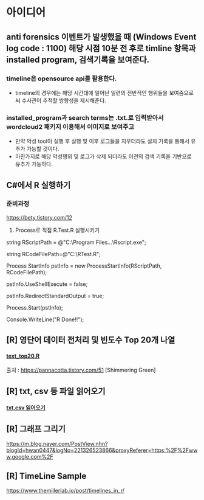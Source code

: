 # 아이디어

## anti forensics 이벤트가 발생했을 때 (Windows Event log code : 1100) 해당 시점 10분 전 후로 timline 항목과 installed program, 검색기록을 보여준다. 

### timeline은 opensource api를 활용한다. 
- timeline의 경우에는 해당 시간대에 일어난 일련의 전반적인 행위들을 보여줌으로써 수사관이 추적할 방향성을 제시해준다. 

### installed_program과 search terms는 .txt.로 입력받아서 wordcloud2 패키지 이용해서 이미지로 보여주고 
- 만약 악성 tool이 실행 후 실행 및 이후 로그들을 지우더라도 설치 기록을 통해서 유추가 가능할 것이다. 
- 마찬가지로 해당 악성행위 및 로그가 삭제 되더라도 이전의 검색 기록을 기반으로 유추가 가능하다. 



C#에서 R 실행하기 
--

### 준비과정
https://bety.tistory.com/12


1. Process로 직접 R.Test.R 실행시키기

  string RScriptPath = @"C:\Program Files\...\Rscript.exe";

  string RCodeFilePath=@"C:\RTest.R";
  
  Process StartInfo pstInfo = new ProcessStartInfo(RScriptPath, RCodeFilePath);

  pstInfo.UseShellExecute = false;

  pstInfo.RedirectStandardOutput = true;

  Process.Start(pstInfo);

  Console.WriteLine("R Done!!");


[R] 영단어 데이터 전처리 및 빈도수 Top 20개 나열 
---

#### [text_top20.R](https://github.com/val0ur/Csharp/blob/main/text_top20.R)

출처 : https://pannacotta.tistory.com/51 [Shimmering Green]


[R] txt, csv 등 파일 읽어오기 
---

#### [txt,csv 읽어오기](https://m.blog.naver.com/PostView.nhn?blogId=liberty264&logNo=221088054580&proxyReferer=https:%2F%2Fwww.google.com%2F)


[R] 그래프 그리기
---
https://m.blog.naver.com/PostView.nhn?blogId=hwan0447&logNo=221326523866&proxyReferer=https:%2F%2Fwww.google.com%2F

[R] TimeLine Sample
---
https://www.themillerlab.io/post/timelines_in_r/
